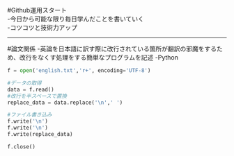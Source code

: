 #Github運用スタート  
-今日から可能な限り毎日学んだことを書いていく  
-コツコツと技術力アップ  

---

#論文関係
-英論を日本語に訳す際に改行されている箇所が翻訳の邪魔をするため、改行をなくす処理をする簡単なプログラムを記述
-Python

```python
f = open('english.txt','r+', encoding='UTF-8')

#データの取得
data = f.read()
#改行を半スペースで置換
replace_data = data.replace('\n',' ')

#ファイル書き込み
f.write('\n')
f.write('\n')
f.write(replace_data)

f.close()
```
